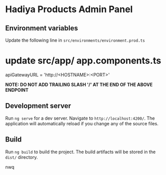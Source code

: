 # Hadiya Products Admin Panel

## Environment variables

Update the following line in ```src/environments/environment.prod.ts```
# update src/app/ app.components.ts

apiGatewayURL = 'http://\<HOSTNAME\>:\<PORT\>'

**NOTE: DO NOT ADD TRAILING SLASH '/' AT THE END OF THE ABOVE ENDPOINT**

## Development server

Run `ng serve` for a dev server. Navigate to `http://localhost:4200/`. The application will automatically reload if you change any of the source files.

## Build

Run `ng build` to build the project. The build artifacts will be stored in the `dist/` directory.

nwq
